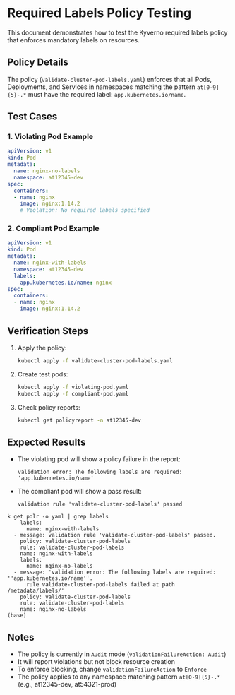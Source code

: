 # Required Labels Policy Testing

This document demonstrates how to test the Kyverno required labels policy that enforces mandatory labels on resources.

## Policy Details

The policy (`validate-cluster-pod-labels.yaml`) enforces that all Pods, Deployments, and Services in namespaces matching the pattern `at[0-9]{5}-.*` must have the required label: `app.kubernetes.io/name`.

## Test Cases

### 1. Violating Pod Example
```yaml
apiVersion: v1
kind: Pod
metadata:
  name: nginx-no-labels
  namespace: at12345-dev
spec:
  containers:
  - name: nginx
    image: nginx:1.14.2
    # Violation: No required labels specified
```

### 2. Compliant Pod Example
```yaml
apiVersion: v1
kind: Pod
metadata:
  name: nginx-with-labels
  namespace: at12345-dev
  labels:
    app.kubernetes.io/name: nginx
spec:
  containers:
  - name: nginx
    image: nginx:1.14.2
```

## Verification Steps

1. Apply the policy:
   ```bash
   kubectl apply -f validate-cluster-pod-labels.yaml
   ```

2. Create test pods:
   ```bash
   kubectl apply -f violating-pod.yaml
   kubectl apply -f compliant-pod.yaml
   ```

3. Check policy reports:
   ```bash
   kubectl get policyreport -n at12345-dev
   ```

## Expected Results

- The violating pod will show a policy failure in the report:
  ```
  validation error: The following labels are required: 'app.kubernetes.io/name'
  ```

- The compliant pod will show a pass result:
  ```
  validation rule 'validate-cluster-pod-labels' passed
  ```

```
k get polr -o yaml | grep labels
    labels:
      name: nginx-with-labels
  - message: validation rule 'validate-cluster-pod-labels' passed.
    policy: validate-cluster-pod-labels
    rule: validate-cluster-pod-labels
    name: nginx-with-labels
    labels:
      name: nginx-no-labels
  - message: 'validation error: The following labels are required: ''app.kubernetes.io/name''.
      rule validate-cluster-pod-labels failed at path /metadata/labels/'
    policy: validate-cluster-pod-labels
    rule: validate-cluster-pod-labels
    name: nginx-no-labels
(base) 

```
## Notes

- The policy is currently in `Audit` mode (`validationFailureAction: Audit`)
- It will report violations but not block resource creation
- To enforce blocking, change `validationFailureAction` to `Enforce`
- The policy applies to any namespace matching pattern `at[0-9]{5}-.*` (e.g., at12345-dev, at54321-prod) 